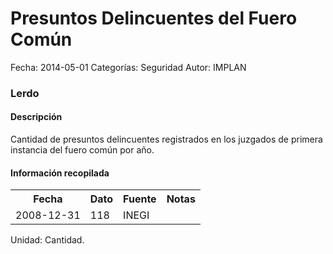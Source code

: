 Presuntos Delincuentes del Fuero Común
=====

Fecha: 2014-05-01
Categorías: Seguridad
Autor: IMPLAN

### Lerdo

#### Descripción

Cantidad de presuntos delincuentes registrados en los juzgados de primera instancia del fuero común por año.

#### Información recopilada

<table class="table table-hover table-bordered">
  <tr><th>Fecha</th><th>Dato</th><th>Fuente</th><th>Notas</th></tr>
  <tr><td>2008-12-31</td><td>118</td><td>INEGI</td><td></td></tr>
</table>

Unidad: Cantidad.
